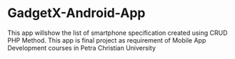 # GadgetX-Android-App
 This app willshow the list of smartphone specification created using CRUD PHP Method. This app is final project as requirement of Mobile App Development courses in Petra Christian University 
